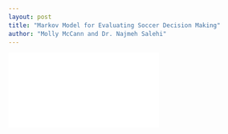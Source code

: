 ```yaml
---
layout: post
title: "Markov Model for Evaluating Soccer Decision Making"
author: "Molly McCann and Dr. Najmeh Salehi" 
---
```


![Markov Model for Evaluating Soccer Decision Making PDF](/pdfs/markov.pdf)

